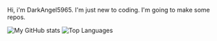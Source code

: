 Hi, i'm DarkAngel5965. I'm just new to coding. I'm going to make some repos.

![My GitHub stats](https://github-readme-stats.vercel.app/api?username=DarkAngel5965&show_icons=true&theme=dracula)
![Top Languages](https://github-readme-stats.vercel.app/api/top-langs/?username=DarkAngel5965&layout=compact&theme=dracula)
